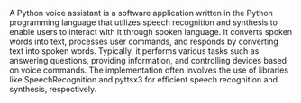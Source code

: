 A Python voice assistant is a software application written in the Python programming language that 
utilizes speech recognition and synthesis to enable users to interact with it through spoken language. It 
converts spoken words into text, processes user commands, and responds by converting text into spoken 
words. Typically, it performs various tasks such as answering questions, providing information, and 
controlling devices based on voice commands. The implementation often involves the use of libraries like 
SpeechRecognition and pyttsx3 for efficient speech recognition and synthesis, respectively. 
